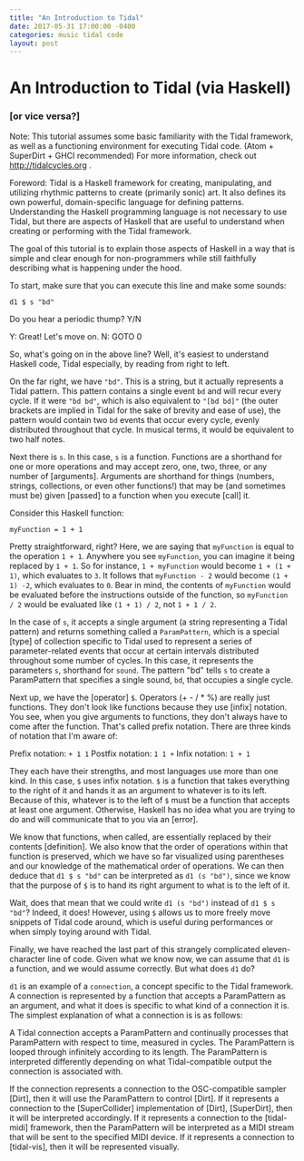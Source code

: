 ```yaml
---
title: "An Introduction to Tidal"
date: 2017-05-31 17:00:00 -0400
categories: music tidal code
layout: post
---
```


# An Introduction to Tidal (via Haskell)
### [or vice versa?]

Note: This tutorial assumes some basic familiarity with the Tidal framework, as well as a functioning environment for executing Tidal code. (Atom + SuperDirt + GHCI recommended) For more information, check out http://tidalcycles.org .

Foreword: Tidal is a Haskell framework for creating, manipulating, and utilizing rhythmic patterns to create (primarily sonic) art. It also defines its own powerful, domain-specific language for defining patterns. Understanding the Haskell programming language is not necessary to use Tidal, but there are aspects of Haskell that are useful to understand when creating or performing with the Tidal framework.

The goal of this tutorial is to explain those aspects of Haskell in a way that is simple and clear enough for non-programmers while still faithfully describing what is happening under the hood.

To start, make sure that you can execute this line and make some sounds:

```
d1 $ s "bd"
```

Do you hear a periodic thump? Y/N

Y: Great! Let's move on.
N: GOTO 0

So, what's going on in the above line? Well, it's easiest to understand Haskell code, Tidal especially, by reading from right to left.

On the far right, we have `"bd"`. This is a string, but it actually represents a Tidal pattern. This pattern contains a single event `bd` and will recur every cycle. If it were `"bd bd"`, which is also equivalent to `"[bd bd]"` (the outer brackets are implied in Tidal for the sake of brevity and ease of use), the pattern would contain two `bd` events that occur every cycle, evenly distributed throughout that cycle. In musical terms, it would be equivalent to two half notes.

Next there is `s`. In this case, `s` is a function. Functions are a shorthand for one or more operations and may accept zero, one, two, three, or any number of [arguments]. Arguments are shorthand for things (numbers, strings, collections, or even other functions!) that may be (and sometimes must be) given [passed] to a function when you execute [call] it.

Consider this Haskell function:

```
myFunction = 1 + 1
```

Pretty straightforward, right? Here, we are saying that `myFunction` is equal to the operation `1 + 1`. Anywhere you see `myFunction`, you can imagine it being replaced by `1 + 1`. So for instance, `1 + myFunction` would become `1 + (1 + 1)`, which evaluates to `3`. It follows that `myFunction - 2` would become `(1 + 1) -2`, which evaluates to `0`. Bear in mind, the contents of `myFunction` would be evaluated before the instructions outside of the function, so `myFunction / 2` would be evaluated like `(1 + 1) / 2`, not `1 + 1 / 2`.

In the case of `s`, it accepts a single argument (a string representing a Tidal pattern) and returns something called a `ParamPattern`, which is a special [type] of collection specific to Tidal used to represent a series of parameter-related events that occur at certain intervals distributed throughout some number of cycles. In this case, it represents the parameters `s`, shorthand for `sound`. The pattern "bd" tells `s` to create a ParamPattern that specifies a single sound, `bd`, that occupies a single cycle.

Next up, we have the [operator] `$`. Operators (+ - / * %) are really just functions. They don't look like functions because they use [infix] notation. You see, when you give arguments to functions, they don't always have to come after the function. That's called prefix notation. There are three kinds of notation that I'm aware of:

Prefix notation: `+ 1 1`
Postfix notation: `1 1 +`
Infix notation: `1 + 1`

They each have their strengths, and most languages use more than one kind. In this case, `$` uses infix notation. `$` is a function that takes everything to the right of it and hands it as an argument to whatever is to its left. Because of this, whatever is to the left of `$` must be a function that accepts at least one argument. Otherwise, Haskell has no idea what you are trying to do and will communicate that to you via an [error].

We know that functions, when called, are essentially replaced by their contents [definition]. We also know that the order of operations within that function is preserved, which we have so far visualized using parentheses and our knowledge of the mathematical order of operations. We can then deduce that `d1 $ s "bd"` can be interpreted as `d1 (s "bd")`, since we know that the purpose of `$` is to hand its right argument to what is to the left of it.

Wait, does that mean that we could write `d1 (s "bd")` instead of `d1 $ s "bd"`? Indeed, it does! However, using `$` allows us to more freely move snippets of Tidal code around, which is useful during performances or when simply toying around with Tidal.

Finally, we have reached the last part of this strangely complicated eleven-character line of code. Given what we know now, we can assume that `d1` is a function, and we would assume correctly. But what does `d1` do?

`d1` is an example of a `connection`, a concept specific to the Tidal framework. A connection is represented by a function that accepts a ParamPattern as an argument, and what it does is specific to what kind of a connection it is. The simplest explanation of what a connection is is as follows:

A Tidal connection accepts a ParamPattern and continually processes that ParamPattern with respect to time, measured in cycles. The ParamPattern is looped through infinitely according to its length. The ParamPattern is interpreted differently depending on what Tidal-compatible output the connection is associated with.

If the connection represents a connection to the OSC-compatible sampler [Dirt], then it will use the ParamPattern to control [Dirt]. If it represents a connection to the [SuperCollider] implementation of [Dirt], [SuperDirt], then it will be interpreted accordingly. If it represents a connection to the [tidal-midi] framework, then the ParamPattern will be interpreted as a MIDI stream that will be sent to the specified MIDI device. If it represents a connection to [tidal-vis], then it will be represented visually.

